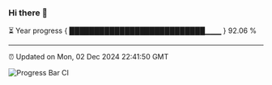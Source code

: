 ### Hi there 👋

⏳ Year progress { ███████████████████████████▁▁▁ } 92.06 %

---

⏰ Updated on Mon, 02 Dec 2024 22:41:50 GMT

![Progress Bar CI](https://github.com/IshwaranRudhara/GIT-ACTION/workflows/Progress%20Bar%20CI/badge.svg)
